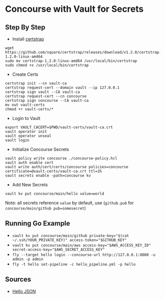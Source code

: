 # Concourse with Vault for Secrets

## Step By Step

- Install [certstrap](https://github.com/square/certstrap)

```
wget https://github.com/square/certstrap/releases/download/v1.2.0/certstrap-1.2.0-linux-amd64
sudo mv certstrap-1.2.0-linux-amd64 /usr/local/bin/certstrap
sudo chmod +x /usr/local/bin/certstrap
```

- Create Certs

```
certstrap init --cn vault-ca
certstrap request-cert --domain vault --ip 127.0.0.1
certstrap sign vault --CA vault-ca
certstrap request-cert --cn concourse
certstrap sign concourse --CA vault-ca
mv out vault-certs
chmod +r vault-certs/*
```

- Login to Vault

```
export VAULT_CACERT=$PWD/vault-certs/vault-ca.crt
vault operator init
vault operator unseal
vault login
```

- Initialize Concourse Secrets

```
vault policy write concourse ./concourse-policy.hcl
vault auth enable cert
vault write auth/cert/certs/concourse policies=concourse certificate=@vault-certs/vault-ca.crt ttl=1h
vault secrets enable -path=concourse kv
```

- Add New Secrets
```
vault kv put concourse/main/hello value=world
```

Note: all secrets reference `value` by default, use (`github.pub` for `concourse/main/github pub=somesecret`)


## Running Go Example

- `vault kv put concourse/main/github private-key="$(cat ~/.ssh/YOUR_PRIVATE_KEY)" access-token="$GITHUB_KEY"`
- `vault kv put concourse/main/aws access-key="$AWS_ACCESS_KEY_ID" secret-access-key="$AWS_SECRET_ACCESS_KEY"`
- `fly --target hello login --concourse-url http://127.0.0.1:8080 -u admin -p admin`
- `fly -t hello set-pipeline -c hello_pipeline.yml -p hello`


## Sources
- [Hello JSON](https://github.com/novellac/multilanguage-hello-json)